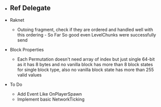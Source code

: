 - ## Ref Delegate

- Raknet
	- Outoing fragment, check if they are ordered and handled well with this ordering - So Far So good even LevelChunks were successfully send

- Block Properties
	- Each Permutation doesn't need array of index but just single 64-bit as it has 8 bytes and no vanilla block has more than 8 block states for single block type, also no vanilla block state has more than 255 valid values

- To Do
	- Add Event Like OnPlayerSpawn
	- Implement basic NetworkTicking